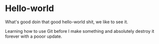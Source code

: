 # Hello-world

What's good doin that good hello-world shit, we like to see it.

Learning how to use Git before I make something and absolutely destroy it forever with a pooor update.
